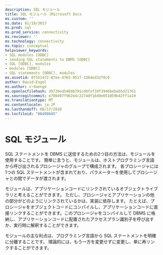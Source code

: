 ```yaml
---
description: SQL モジュール
title: SQL モジュール |Microsoft Docs
ms.custom: ''
ms.date: 01/19/2017
ms.prod: sql
ms.prod_service: connectivity
ms.reviewer: ''
ms.technology: connectivity
ms.topic: conceptual
helpviewer_keywords:
- SQL modules [ODBC]
- sending SQL statements to DBMS [ODBC]
- SQL [ODBC], modules
- modules [ODBC]
- SQL statements [ODBC], modules
ms.assetid: 07551472-87ee-4765-951f-1364ed32f0c0
author: David-Engel
ms.author: v-daenge
ms.openlocfilehash: 39739ed5469b791cd0faf3df3946bebeb5d21761
ms.sourcegitcommit: e700497f962e4c2274df16d9e651059b42ff1a10
ms.translationtype: MT
ms.contentlocale: ja-JP
ms.lasthandoff: 08/17/2020
ms.locfileid: "88499645"
---
```

# <a name="sql-modules"></a>SQL モジュール
SQL ステートメントを DBMS に送信するための2つ目の方法は、モジュールを使用することです。 簡単に言うと、モジュールは、ホストプログラミング言語から呼び出されるプロシージャのグループで構成されます。 各プロシージャには1つの SQL ステートメントが含まれており、パラメーターを使用してプロシージャとの間でデータが渡されます。  
  
 モジュールは、アプリケーションコードにリンクされているオブジェクトライブラリと考えることができます。 ただし、プロシージャとアプリケーションの他の部分がどのようにリンクされているかは、実装に依存します。 たとえば、プロシージャをオブジェクトコードにコンパイルし、アプリケーションコードに直接リンクすることができます。このプロシージャをコンパイルして DBMS に格納し、アプリケーションコードに配置されたアクセスプラン識別子を呼び出すか、実行時に解釈することができます。  
  
 モジュールの主な利点は、プログラミング言語から SQL ステートメントを明確に分離することです。 理論的には、もう一方を変更せずに変更し、単に再リンクすることができます。
